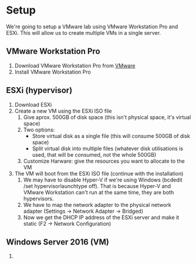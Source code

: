 # Setup
We're going to setup a VMware lab using VMware Workstation Pro and ESXi. This will allow us to create multiple VMs in a single server.

## VMware Workstation Pro
1. Download VMware Workstation Pro from [VMware](https://softwareupdate.vmware.com/cds/vmw-desktop/ws)
2. Install VMware Workstation Pro
   
## ESXi (hypervisor)
1. Download ESXi
2. Create a new VM using the ESXi ISO file
   1. Give aprox. 500GB of disk space (this isn't physical space, it's virtual space)
   2. Two options:
      - Store virtual disk as a single file (this will consume 500GB of disk space)
      - Split virtual disk into multiple files (whatever disk utilisations is used, that will be consumed, not the whole 500GB)
   3. Customize Harware: give the resources you want to allocate to the VM
3. The VM will boot from the ESXi ISO file (continue with the installation)
   1. We may have to disable Hyper-V if we're using Windows (bcdedit /set hypervisorlaunchtype off). That is because Hyper-V and VMware Workstation can't run at the same time, they are both hypervisors.
   2. We have to map the network adapter to the physical network adapter (Settings -> Network Adapter -> Bridged)
   3. Now we get the DHCP IP address of the ESXi server and make it static (F2 -> Network Configuration)

## Windows Server 2016 (VM)
1. 